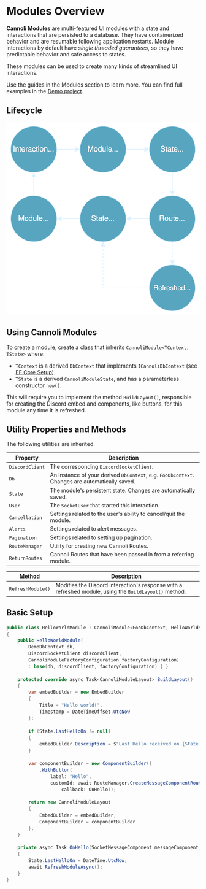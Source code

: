 # Modules Overview

**Cannoli Modules** are multi-featured UI modules with a state and interactions that are persisted to a database. They have containerized behavior and are resumable following application restarts. Module interactions by default have *single threaded guarantees*, so they have predictable behavior and safe access to states. 

These modules can be used to create many kinds of streamlined UI interactions.

Use the guides in the Modules section to learn more. You can find full examples in the [Demo project](https://github.com/codethecodeman/CannoliKit/tree/main/Demo).

## Lifecycle

![Module Lifecycle](../../images/ModuleLifecycle.svg "Module Lifecycle")

## Using Cannoli Modules

To create a module, create a class that inherits `CannoliModule<TContext, TState>` where:
- `TContext` is a derived `DbContext` that implements `ICannoliDbContext` (see [EF Core Setup](../getting-started/database.md)).
-  `TState` is a derived `CannoliModuleState`, and has a parameterless constructor `new()`.

This will require you to implement the method `BuildLayout()`, responsible for creating the Discord embed and components, like buttons, for this module any time it is refreshed.

## Utility Properties and Methods

The following utilities are inherited.

| Property    | Description |
| -------- | ------- |
| `DiscordClient`  | The corresponding `DiscordSocketClient`. |
| `Db` | An instance of your derived `DbContext`, e.g. `FooDbContext`. Changes are automatically saved. |
| `State`    | The module's persistent state. Changes are automatically saved. |
| `User`    | The `SocketUser` that started this interaction. |
| `Cancellation`    | Settings related to the user's ability to cancel/quit the module. |
| `Alerts`    | Settings related to alert messages. |
| `Pagination`    | Settings related to setting up pagination. |
| `RouteManager`    | Utility for creating new Cannoli Routes. |
| `ReturnRoutes`    | Cannoli Routes that have been passed in from a referring module. |

| Method    | Description |
| -------- | ------- |
| `RefreshModule()`  | Modifies the Discord interaction's response with a refreshed module, using the `BuildLayout()` method. |

## Basic Setup

```csharp
public class HelloWorldModule : CannoliModule<FooDbContext, HelloWorldState>
{
    public HelloWorldModule(
        DemoDbContext db,
        DiscordSocketClient discordClient,
        CannoliModuleFactoryConfiguration factoryConfiguration) 
        : base(db, discordClient, factoryConfiguration) { }

    protected override async Task<CannoliModuleLayout> BuildLayout()
    {
        var embedBuilder = new EmbedBuilder
        {
            Title = "Hello world!",
            Timestamp = DateTimeOffset.UtcNow
        };

        if (State.LastHelloOn != null)
        {
            embedBuilder.Description = $"Last Hello received on {State.LastHelloOn.Value}";
        }

        var componentBuilder = new ComponentBuilder()
            .WithButton(
                label: "Hello",
                customId: await RouteManager.CreateMessageComponentRouteAsync(
                    callback: OnHello));

        return new CannoliModuleLayout
        {
            EmbedBuilder = embedBuilder,
            ComponentBuilder = componentBuilder
        };
    }

    private async Task OnHello(SocketMessageComponent messageComponent, CannoliRoute route)
    {
        State.LastHelloOn = DateTime.UtcNow;
        await RefreshModuleAsync();
    }
}
```
